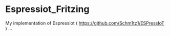 # Espressiot_Fritzing

My implementation of Espressiot ( https://github.com/Schm1tz1/ESPressIoT ) ...
